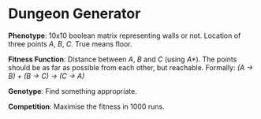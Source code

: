 # Dungeon Generator

**Phenotype**: 10x10 boolean matrix representing walls or not. Location of
three points *A*, *B*, *C*. True means floor.

**Fitness Function**: Distance between *A*, *B* and *C* (using _A\*_). The
points should be as far as possible from each other, but reachable. Formally: *(A -> B) + (B -> C) -> (C -> A)*

**Genotype**: Find something appropriate.

**Competition**: Maximise the fitness in 1000 runs.

